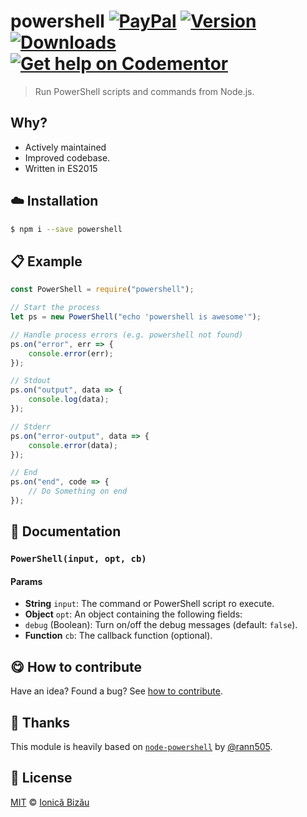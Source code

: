 # powershell [![PayPal](https://img.shields.io/badge/%24-paypal-f39c12.svg)][paypal-donations] [![Version](https://img.shields.io/npm/v/powershell.svg)](https://www.npmjs.com/package/powershell) [![Downloads](https://img.shields.io/npm/dt/powershell.svg)](https://www.npmjs.com/package/powershell) [![Get help on Codementor](https://cdn.codementor.io/badges/get_help_github.svg)](https://www.codementor.io/johnnyb?utm_source=github&utm_medium=button&utm_term=johnnyb&utm_campaign=github)

> Run PowerShell scripts and commands from Node.js.

## Why?

 - Actively maintained
 - Improved codebase.
 - Written in ES2015

## :cloud: Installation
    
```sh
$ npm i --save powershell
```

            
## :clipboard: Example

        

```js
const PowerShell = require("powershell");

// Start the process
let ps = new PowerShell("echo 'powershell is awesome'");

// Handle process errors (e.g. powershell not found)
ps.on("error", err => {
    console.error(err);
});

// Stdout
ps.on("output", data => {
    console.log(data);
});

// Stderr
ps.on("error-output", data => {
    console.error(data);
});

// End
ps.on("end", code => {
    // Do Something on end
});
```
    
## :memo: Documentation
        
### `PowerShell(input, opt, cb)`

#### Params
- **String** `input`: The command or PowerShell script ro execute.
- **Object** `opt`: An object containing the following fields:
 - `debug` (Boolean): Turn on/off the debug messages (default: `false`).
- **Function** `cb`: The callback function (optional).

        
## :yum: How to contribute
Have an idea? Found a bug? See [how to contribute][contributing].

## :cake: Thanks
This module is heavily based on [`node-powershell`](https://github.com/rannn505/node-powershell) by [@rann505](https://github.com/rannn505/).

## :scroll: License
    
[MIT][license] © [Ionică Bizău][website]
    
[paypal-donations]: https://www.paypal.com/cgi-bin/webscr?cmd=_s-xclick&hosted_button_id=RVXDDLKKLQRJW
[donate-now]: http://i.imgur.com/6cMbHOC.png

[license]: http://showalicense.com/?fullname=Ionic%C4%83%20Biz%C4%83u%20%3Cbizauionica%40gmail.com%3E%20(http%3A%2F%2Fionicabizau.net)&year=2015#license-mit
[website]: http://ionicabizau.net
[contributing]: /CONTRIBUTING.md
[docs]: /DOCUMENTATION.md